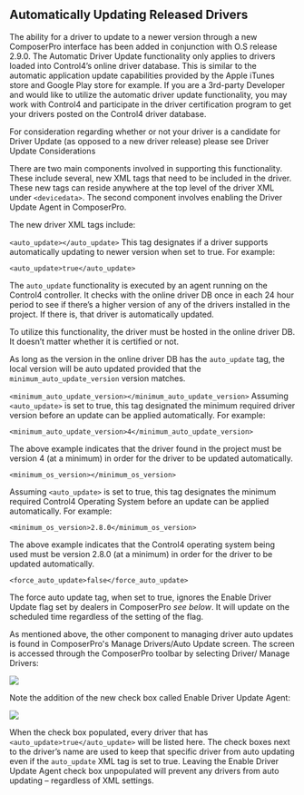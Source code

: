## Automatically Updating Released Drivers

The ability for a driver to update to a newer version through a new ComposerPro interface has been added in conjunction with O.S release 2.9.0. The Automatic Driver Update functionality only applies to drivers loaded into Control4’s online driver database. This is similar to the automatic application update capabilities provided by the Apple iTunes store and Google Play store for example. If you are a 3rd-party Developer and would like to utilize the automatic driver update functionality, you may work with Control4 and participate in the driver certification program to get your drivers posted on the Control4 driver database.

For consideration regarding whether or not your driver is a candidate for Driver Update (as opposed to a new driver release) please see Driver Update Considerations

There are two main components involved in supporting this functionality. These include several, new XML tags that need to be included in the driver. These new tags can reside anywhere at the top level of the driver XML under `<devicedata>`. The second component involves enabling the Driver Update Agent in ComposerPro.

The new driver XML tags include: 

`<auto_update></auto_update>`
This tag designates if a driver supports automatically updating to newer version when set to true. For example:

`<auto_update>true</auto_update>`

The `auto_update` functionality is executed by an agent running on the Control4 controller. It checks with the online driver DB once in each 24 hour period to see if there’s a higher version of any of the drivers installed in the project. If there is, that driver is automatically updated.
 
To utilize this functionality, the driver must be hosted in the online driver DB. It doesn’t matter whether it is certified or not.
 
As long as the version in the online driver DB has the `auto_update` tag, the local version will be auto updated provided that the `minimum_auto_update_version` version matches.

`<minimum_auto_update_version></minimum_auto_update_version>`
Assuming `<auto_update>` is set to true, this tag designated the minimum required driver version before an update can be applied automatically.  For example: 

`<minimum_auto_update_version>4</minimum_auto_update_version>`

The above example indicates that the driver found in the project must be version 4 (at a minimum) in order for the driver to be updated automatically.

`<minimum_os_version></minimum_os_version>`

Assuming `<auto_update>` is set to true, this tag designates the minimum required Control4 Operating System before an update can be applied automatically.  For example: 

`<minimum_os_version>2.8.0</minimum_os_version>`

The above example indicates that the Control4 operating system being used must be version 2.8.0 (at a minimum) in order for the driver to be updated automatically.

`<force_auto_update>false</force_auto_update>`

The force auto update tag, when set to true, ignores the Enable Driver Update flag set by dealers in ComposerPro _see below_. It will update on the scheduled time regardless of the setting of the flag.

As mentioned above, the other component to managing driver auto updates is found in ComposerPro's Manage Drivers/Auto Update screen. The screen is accessed through the ComposerPro toolbar by selecting Driver/ Manage Drivers:

<img src="images/14_1-01.png"/>

Note the addition of the new check box called Enable Driver Update Agent:

<img src="images/14_1-02.png"/>

When the check box populated, every driver that has `<auto_update>true</auto_update>` will be listed here. The check boxes next to the driver’s name are used to keep that specific driver from auto updating even if the `auto_update` XML tag is set to true. Leaving the Enable Driver Update Agent check box unpopulated will prevent any drivers from auto updating – regardless of XML settings.

